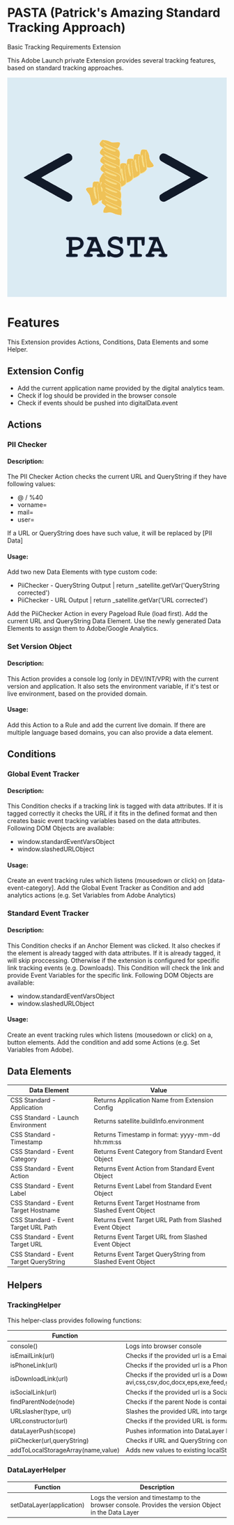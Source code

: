 # PASTA (Patrick's Amazing Standard Tracking Approach)

Basic Tracking Requirements Extension

This Adobe Launch private Extension provides several tracking features, based on standard tracking approaches.

![alt pasta](https://github.com/patrickhegnauer/pasta/blob/master/src/resources/icons/pasta_2_0.svg?raw=true)

# Features

This Extension provides Actions, Conditions, Data Elements and some Helper. 

## Extension Config
- Add the current application name provided by the digital analytics team.
- Check if log should be provided in the browser console
- Check if events should be pushed into digitalData.event

## Actions
### PII Checker
#### Description:
The PII Checker Action checks the current URL and QueryString if they have following values:
- @ / %40
- vorname=
- mail=
- user=

If a URL or QueryString does have such value, it will be replaced by [PII Data]
#### Usage:
Add two new Data Elements with type custom code:
- PiiChecker - QueryString Output         | return _satellite.getVar('QueryString corrected')
- PiiChecker - URL Output                 | return _satellite.getVar('URL corrected')

Add the PiiChecker Action in every Pageload Rule (load first). Add the current URL and QueryString Data Element. 
Use the newly generated Data Elements to assign them to Adobe/Google Analytics.

### Set Version Object
#### Description:
This Action provides a console log (only in DEV/INT/VPR) with the current version and application. It also sets the environment variable, if it's test or live environment, based on the provided domain.
#### Usage:
Add this Action to a Rule and add the current live domain. If there are multiple language based domains, you can also provide a data element.

## Conditions
### Global Event Tracker
#### Description:
This Condition checks if a tracking link is tagged with data attributes. If it is tagged correctly it checks the URL if it fits in the defined format and then creates basic event tracking variables based on the data attributes.
Following DOM Objects are available:
- window.standardEventVarsObject
- window.slashedURLObject
#### Usage:
Create an event tracking rules which listens (mousedown or click) on [data-event-category]. Add the Global Event Tracker as Condition and add analytics actions (e.g. Set Variables from Adobe Analytics)

### Standard Event Tracker
#### Description:
This Condition checks if an Anchor Element was clicked. It also checkes if the element is already tagged with data attributes. If it is already tagged, it will skip proccessing. Otherwise if the extension is configured for specific link tracking events (e.g. Downloads). This Condition will check the link and provide Event Variables for the specific link. Following DOM Objects are available:
- window.standardEventVarsObject
- window.slashedURLObject
#### Usage:
Create an event tracking rules which listens (mousedown or click) on a, button elements. Add the condition and add some Actions (e.g. Set Variables from Adobe). 

## Data Elements
| Data Element  | Value |
| ------------- | ------------- |
| CSS Standard - Application  | Returns Application Name from Extension Config  |
| CSS Standard - Launch Environment | Returns satellite.buildInfo.environment  |
| CSS Standard - Timestamp  | Returns Timestamp in format: yyyy-mm-dd hh:mm:ss  |
| CSS Standard - Event Category  | Returns Event Category from Standard Event Object  |
| CSS Standard - Event Action  | Returns Event Action from Standard Event Object  |
| CSS Standard - Event Label  | Returns Event Label from Standard Event Object  |
| CSS Standard - Event Target Hostname  | Returns Event Target Hostname from Slashed Event Object  |
| CSS Standard - Event Target URL Path  | Returns Event Target URL Path from Slashed Event Object  |
| CSS Standard - Event Target URL  | Returns Event Target URL from Slashed Event Object |
| CSS Standard - Event Target QueryString  | Returns Event Target QueryString from Slashed Event Object  |


## Helpers
### TrackingHelper
This helper-class provides following functions:

| Function  | Description |
| ------------- | ------------- |
| console()  | Logs into browser console  |
| isEmailLink(url)  | Checks if the provided url is a Email Link  |
| isPhoneLink(url)  | Checks if the provided url is a Phone Link  |
| isDownloadLink(url)  | Checks if the provided url is a Download Link. Supported are avi,css,csv,doc,docx,eps,exe,feed,gif,ics,jpg,js,m4v,mov,mp3,pdf,png,ppt,pptx,rar,tab,txt,vsd,vxd,wav,wma,wmv,xls,xlsx,xml,zip  |
| isSocialLink(url)  | Checks if the provided url is a Social Link. Supported are Facebook, Instagram, Twitter, YouTube  |
| findParentNode(node)  | Checks if the parent Node is containing an anchor element  |
| URLslasher(type, url)  | Slashes the provided URL into target pieces  |
| URLconstructor(url)  | Checks if the provided URL is formatted correctly  |
| dataLayerPush(scope)  | Pushes information into DataLayer Event Object  |
| piiChecker(url,queryString)  | Checks if URL and QueryString containing PII Data |
| addToLocalStorageArray(name,value) | Adds new values to existing localStorage Parameter |

### DataLayerHelper
| Function  | Description |
| ------------- | ------------- |
| setDataLayer(application)  | Logs the version and timestamp to the browser console. Provides the version Object in the Data Layer  |
